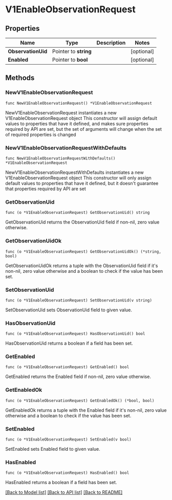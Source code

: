 # V1EnableObservationRequest

## Properties

Name | Type | Description | Notes
------------ | ------------- | ------------- | -------------
**ObservationUid** | Pointer to **string** |  | [optional] 
**Enabled** | Pointer to **bool** |  | [optional] 

## Methods

### NewV1EnableObservationRequest

`func NewV1EnableObservationRequest() *V1EnableObservationRequest`

NewV1EnableObservationRequest instantiates a new V1EnableObservationRequest object
This constructor will assign default values to properties that have it defined,
and makes sure properties required by API are set, but the set of arguments
will change when the set of required properties is changed

### NewV1EnableObservationRequestWithDefaults

`func NewV1EnableObservationRequestWithDefaults() *V1EnableObservationRequest`

NewV1EnableObservationRequestWithDefaults instantiates a new V1EnableObservationRequest object
This constructor will only assign default values to properties that have it defined,
but it doesn't guarantee that properties required by API are set

### GetObservationUid

`func (o *V1EnableObservationRequest) GetObservationUid() string`

GetObservationUid returns the ObservationUid field if non-nil, zero value otherwise.

### GetObservationUidOk

`func (o *V1EnableObservationRequest) GetObservationUidOk() (*string, bool)`

GetObservationUidOk returns a tuple with the ObservationUid field if it's non-nil, zero value otherwise
and a boolean to check if the value has been set.

### SetObservationUid

`func (o *V1EnableObservationRequest) SetObservationUid(v string)`

SetObservationUid sets ObservationUid field to given value.

### HasObservationUid

`func (o *V1EnableObservationRequest) HasObservationUid() bool`

HasObservationUid returns a boolean if a field has been set.

### GetEnabled

`func (o *V1EnableObservationRequest) GetEnabled() bool`

GetEnabled returns the Enabled field if non-nil, zero value otherwise.

### GetEnabledOk

`func (o *V1EnableObservationRequest) GetEnabledOk() (*bool, bool)`

GetEnabledOk returns a tuple with the Enabled field if it's non-nil, zero value otherwise
and a boolean to check if the value has been set.

### SetEnabled

`func (o *V1EnableObservationRequest) SetEnabled(v bool)`

SetEnabled sets Enabled field to given value.

### HasEnabled

`func (o *V1EnableObservationRequest) HasEnabled() bool`

HasEnabled returns a boolean if a field has been set.


[[Back to Model list]](../README.md#documentation-for-models) [[Back to API list]](../README.md#documentation-for-api-endpoints) [[Back to README]](../README.md)


